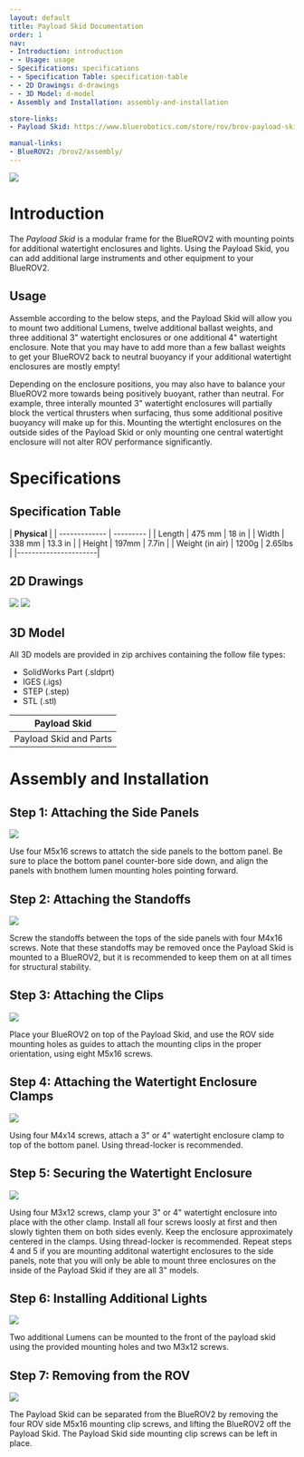```yaml
---
layout: default
title: Payload Skid Documentation
order: 1
nav:
- Introduction: introduction
- - Usage: usage
- Specifications: specifications
- - Specification Table: specification-table
- - 2D Drawings: d-drawings
- - 3D Model: d-model
- Assembly and Installation: assembly-and-installation

store-links:
- Payload Skid: https://www.bluerobotics.com/store/rov/brov-payload-skid/

manual-links:
- BlueROV2: /brov2/assembly/
---
```


<img src="/payload-skid/cad/banner-style-1.png" class="img-responsive img-center" style="max-width:800px"  />

# Introduction

The <em>Payload Skid</em> is a modular frame for the BlueROV2 with mounting points for additional watertight enclosures and lights. Using the Payload Skid, you can add additional large instruments and other equipment to your BlueROV2.

## Usage

Assemble according to the below steps, and the Payload Skid will allow you to mount two additional Lumens, twelve additional ballast weights, and three additional 3" watertight enclosures or one additional 4" watertight enclosure. Note that you may have to add more than a few ballast weights to get your BlueROV2 back to neutral buoyancy if your additional watertight enclosures are mostly empty!

Depending on the enclosure positions, you may also have to balance your BlueROV2 more towards being positively buoyant, rather than neutral. For example, three interally mounted 3" watertight enclosures will partially block the vertical thrusters when surfacing, thus some additional positive buoyancy will make up for this. Mounting the wtertight enclosures on the outside sides of the Payload Skid or only mounting one central watertight enclosure will not alter ROV performance significantly.

# Specifications

## Specification Table

|  **Physical**  |
| ------------- | --------- |
| Length | 475 mm | 18 in |
| Width | 338 mm | 13.3 in |
| Height | 197mm | 7.7in |
| Weight (in air) | 1200g | 2.65lbs |
|----------------------|


## 2D Drawings

<img src="/payload-skid/cad/payload-skid-2view.png" class="img-responsive img-center" style="max-width:800px" />

<img src="/payload-skid/cad/rov-payload-dimensions.png" class="img-responsive img-center" style="max-width:800px" />

## 3D Model

All 3D models are provided in zip archives containing the follow file types:

- SolidWorks Part (.sldprt)
- IGES (.igs) 
- STEP (.step)
- STL (.stl)

|		**Payload Skid**																						|
| --------------------------------------------------------------------------------------------- |
| Payload Skid and Parts  | [BROV-PAYLOAD-SKID-R1.zip](cad/BROV-PAYLOAD-SKID-R1.zip) |

# Assembly and Installation

## Step 1: Attaching the Side Panels

<img src="/payload-skid/cad/payload-step-1.png" class="img-responsive img-center" style="max-width:800px"  />

Use four M5x16 screws to attatch the side panels to the bottom panel. Be sure to place the bottom panel counter-bore side down, and align the panels with bnothem lumen mounting holes pointing forward.

## Step 2: Attaching the Standoffs

<img src="/payload-skid/cad/payload-step-2.png" class="img-responsive img-center" style="max-width:800px"  />

Screw the standoffs between the tops of the side panels with four M4x16 screws. Note that these standoffs may be removed once the Payload Skid is mounted to a BlueROV2, but it is recommended to keep them on at all times for structural stability.

## Step 3: Attaching the Clips 

<img src="/payload-skid/cad/payload-step-3.png" class="img-responsive img-center" style="max-width:800px"  />

Place your BlueROV2 on top of the Payload Skid, and use the ROV side mounting holes as guides to attach the mounting clips in the proper orientation, using eight M5x16 screws.

## Step 4: Attaching the Watertight Enclosure Clamps

<img src="/payload-skid/cad/payload-step-4.png" class="img-responsive img-center" style="max-width:800px"  />

Using four M4x14 screws, attach a 3" or 4" watertight enclosure clamp to top of the bottom panel. Using thread-locker is recommended.

## Step 5: Securing the Watertight Enclosure

<img src="/payload-skid/cad/payload-step-5.png" class="img-responsive img-center" style="max-width:800px"  />

Using four M3x12 screws, clamp your 3" or 4" watertight enclosure into place with the other clamp. Install all four screws loosly at first and then slowly tighten them on both sides evenly. Keep the enclosure approximately centered in the clamps. Using thread-locker is recommended. Repeat steps 4 and 5 if you are mounting additonal watertight enclosures to the side panels, note that you will only be able to mount three enclosures on the inside of the Payload Skid if they are all 3" models.

## Step 6: Installing Additional Lights

<img src="/payload-skid/cad/payload-step-6.png" class="img-responsive img-center" style="max-width:800px"  />

Two additional Lumens can be mounted to the front of the payload skid using the provided mounting holes and two M3x12 screws.

## Step 7: Removing from the ROV

<img src="/payload-skid/cad/payload-skid-2.png" class="img-responsive img-center" style="max-width:600px"  />

The Payload Skid can be separated from the BlueROV2 by removing the four ROV side M5x16 mounting clip screws, and lifting the BlueROV2 off the Payload Skid. The Payload Skid side mounting clip screws can be left in place.


